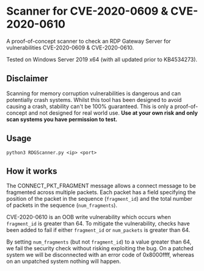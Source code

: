 # Scanner for CVE-2020-0609 & CVE-2020-0610
A proof-of-concept scanner to check an RDP Gateway Server for vulnerabilities CVE-2020-0609 & CVE-2020-0610.

Tested on Windows Server 2019 x64 (with all updated prior to KB4534273).

## Disclaimer
Scanning for memory corruption vulnerabilities is dangerous and can potentially crash systems. 
Whilst this tool has been designed to avoid causing a crash, stability can't be 100% guaranteed. This is only a 
proof-of-concept and not designed for real world use.
**Use at your own risk and only scan systems you have permission to test.**

## Usage
``python3 RDGScanner.py <ip> <port>``

## How it works
The CONNECT_PKT_FRAGMENT message allows a connect message to be fragmented across multiple packets. Each packet has a 
field specifying the position of the packet in the sequence (`fragment_id`) and the total number of packets in the 
sequence (`num_fragments`).

CVE-2020-0610 is an OOB write vulnerability which occurs when `fragment_id` is greater than 64. To mitigate the 
vulnerability, checks have been added to fail if either `fragment_id` or `num_packets` is greater than 64.

By setting `num_fragments` (but not `fragment_id`) to a value greater than 64, we fail the security check without 
risking exploiting the bug. On a patched system we will be disconnected with an error code of 0x8000ffff, whereas on an 
unpatched system nothing will happen.
